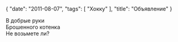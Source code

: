 {
   "date": "2011-08-07",
   "tags": [
      "Хокку"
   ],
   "title": "Объявление"
}

В добрые руки  
Брошенного котенка  
Не возьмете ли?
